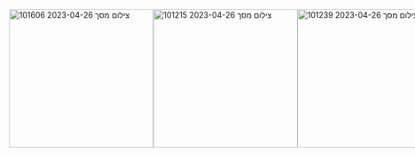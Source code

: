 <div style="display: flex;">
<img height="250" width="260" alt="צילום מסך 2023-04-26 101606" src="https://user-images.githubusercontent.com/93730629/234498901-854d746f-65de-449c-921b-acae87a47097.png">


<img height="250" width="260" alt="צילום מסך 2023-04-26 101215" src="https://user-images.githubusercontent.com/93730629/234498284-e5442381-46d6-431e-a0f3-78414e9553e1.png">

<img height="250" width="260" alt="צילום מסך 2023-04-26 101239" src="https://user-images.githubusercontent.com/93730629/234498544-97305c7d-ce80-471e-a449-7dd49405f5ec.png">


# CRM App
This is a Customer Relationship Management (CRM) app built with Angular and a REST API server.<br>
This README file explains how to run the app.

  Installation<br>
To install the app, follow these steps:

Clone the repository to your local machine.<br>
Install dependencies by running npm install in the root directory of the project.<br>

Running the App<br>
To run the app, you need to open two terminals: one for the Angular server and one for the REST API server.

Angular Server<br>
Open a terminal in the root directory of the project.<br>
Run ng serve --open to start the Angular server and open a browser window.<br>

REST API Server<br>
Open a new terminal in the root directory of the project.<br>
Navigate to the server directory and run npm install.<br>
Run npm start to start the REST API server.<br>
The app should now be running and you can access it by navigating to http://localhost:4200 in your browser.

If you encounter any issues, please refer to the documentation or raise an issue on the repository.
